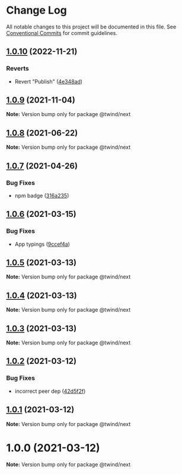 # Change Log

All notable changes to this project will be documented in this file.
See [Conventional Commits](https://conventionalcommits.org) for commit guidelines.

## [1.0.10](https://github.com/tw-in-js/use-twind-with/compare/@twind/next@1.0.9...@twind/next@1.0.10) (2022-11-21)

### Reverts

- Revert "Publish" ([4e348ad](https://github.com/tw-in-js/use-twind-with/commit/4e348ade7b9daaeedc9f4c4d76d8112a0062914e))

## [1.0.9](https://github.com/tw-in-js/use-twind-with/compare/@twind/next@1.0.8...@twind/next@1.0.9) (2021-11-04)

**Note:** Version bump only for package @twind/next

## [1.0.8](https://github.com/tw-in-js/use-twind-with/compare/@twind/next@1.0.7...@twind/next@1.0.8) (2021-06-22)

**Note:** Version bump only for package @twind/next

## [1.0.7](https://github.com/tw-in-js/use-twind-with/compare/@twind/next@1.0.6...@twind/next@1.0.7) (2021-04-26)

### Bug Fixes

- npm badge ([316a235](https://github.com/tw-in-js/use-twind-with/commit/316a235bcddd8b2ab52de65f9f8e13a7ff38f4c7))

## [1.0.6](https://github.com/tw-in-js/use-twind-with/compare/@twind/next@1.0.5...@twind/next@1.0.6) (2021-03-15)

### Bug Fixes

- App typings ([9ccef4a](https://github.com/tw-in-js/use-twind-with/commit/9ccef4af1a556c52ecfd826f4884400ac6fa0b07))

## [1.0.5](https://github.com/tw-in-js/use-twind-with/compare/@twind/next@1.0.4...@twind/next@1.0.5) (2021-03-13)

**Note:** Version bump only for package @twind/next

## [1.0.4](https://github.com/tw-in-js/use-twind-with/compare/@twind/next@1.0.3...@twind/next@1.0.4) (2021-03-13)

**Note:** Version bump only for package @twind/next

## [1.0.3](https://github.com/tw-in-js/use-twind-with/compare/@twind/next@1.0.2...@twind/next@1.0.3) (2021-03-13)

**Note:** Version bump only for package @twind/next

## [1.0.2](https://github.com/tw-in-js/use-twind-with/compare/@twind/next@1.0.1...@twind/next@1.0.2) (2021-03-12)

### Bug Fixes

- incorrect peer dep ([42d5f2f](https://github.com/tw-in-js/use-twind-with/commit/42d5f2f4d2889d2a72d2aff61def20f6ce92dc5c))

## [1.0.1](https://github.com/tw-in-js/use-twind-with/compare/@twind/next@1.0.0...@twind/next@1.0.1) (2021-03-12)

**Note:** Version bump only for package @twind/next

# 1.0.0 (2021-03-12)

**Note:** Version bump only for package @twind/next
